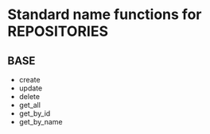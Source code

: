 # Standard name functions for REPOSITORIES

## BASE
- create
- update
- delete
- get_all
- get_by_id
- get_by_name